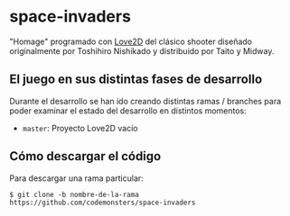 # space-invaders

"Homage" programado con [Love2D](https://love2d.org/) del clásico shooter diseñado originalmente por Toshihiro Nishikado y distribuido por Taito y Midway.

## El juego en sus distintas fases de desarrollo

Durante el desarrollo se han ido creando distintas ramas / branches para poder examinar el estado del desarrollo en distintos momentos:

* `master`: Proyecto Love2D vacío

## Cómo descargar el código

Para descargar una rama particular:

`$ git clone -b nombre-de-la-rama https://github.com/codemonsters/space-invaders`
